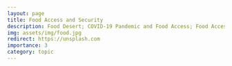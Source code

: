 ```yaml
---
layout: page
title: Food Access and Security
description: Food Desert; COVID-19 Pandemic and Food Access; Food Accessibiity and Availability; Yelp Dataset; North American Industry Classification System (NAICS)
img: assets/img/food.jpg
redirect: https://unsplash.com
importance: 3
category: topic
---
```

